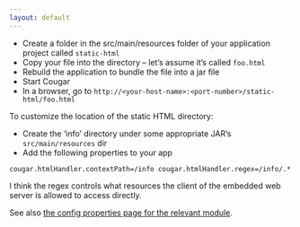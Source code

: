 ```yaml
---
layout: default
---
```


* Create a folder in the src/main/resources folder of your application project called `static-html`
* Copy your file into the directory – let’s assume it’s called `foo.html`
* Rebuild the application to bundle the file into a jar file
* Start Cougar
* In a browser, go to `http://<your-host-name>:<port-number>/static-html/foo.html`

To customize the location of the static HTML directory:

* Create the ‘info’ directory under some appropriate JAR’s `src/main/resources` dir
* Add the following properties to your app

`
cougar.htmlHandler.contextPath=/info
cougar.htmlHandler.regex=/info/.*
`

I think the regex controls what resources the client of the embedded web server is allowed to access directly.

See also [the config properties page for the relevant module](http://TODO).
